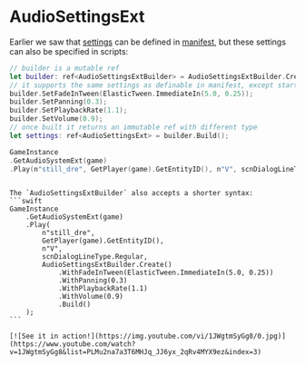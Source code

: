 # AudioSettingsExt

Earlier we saw that [settings](./SETTINGS.md) can be defined in [manifest](./MANIFEST.md),
but these settings can also be specified in scripts:

```swift
// builder is a mutable ref
let builder: ref<AudioSettingsExtBuilder> = AudioSettingsExtBuilder.Create();
// it supports the same settings as definable in manifest, except start_position
builder.SetFadeInTween(ElasticTween.ImmediateIn(5.0, 0.25));
builder.SetPanning(0.3);
builder.SetPlaybackRate(1.1);
builder.SetVolume(0.9);
// once built it returns an immutable ref with different type
let settings: ref<AudioSettingsExt> = builder.Build();

GameInstance
.GetAudioSystemExt(game)
.Play(n"still_dre", GetPlayer(game).GetEntityID(), n"V", scnDialogLineType.Regular, settings);
```

~~~admonish hint collapsible=true title="Alternate builder shorter syntax"

The `AudioSettingsExtBuilder` also accepts a shorter syntax:
```swift
GameInstance
    .GetAudioSystemExt(game)
    .Play(
        n"still_dre",
        GetPlayer(game).GetEntityID(),
        n"V",
        scnDialogLineType.Regular, 
        AudioSettingsExtBuilder.Create()
            .WithFadeInTween(ElasticTween.ImmediateIn(5.0, 0.25))
            .WithPanning(0.3)
            .WithPlaybackRate(1.1)
            .WithVolume(0.9)
            .Build()
    );
```
~~~

```admonish example title="YouTube demo"
[![See it in action!](https://img.youtube.com/vi/1JWgtmSyGg8/0.jpg)](https://www.youtube.com/watch?v=1JWgtmSyGg8&list=PLMu2na7a3T6MHJq_JJ6yx_2qRv4MYX9ez&index=3)
```
